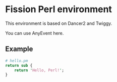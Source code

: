 # Fission Perl environment

This environment is based on Dancer2 and Twiggy.

You can use AnyEvent here.

## Example

```perl
# hello.pm
return sub {
    return 'Hello, Perl!';
}
```
